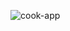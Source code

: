![cook-app](https://github.com/diogoazevedoo/cook-app/assets/88426589/ef64472e-3e80-48f6-8cad-d41c61cc0ad9)
